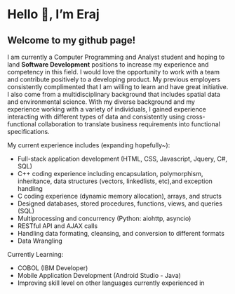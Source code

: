 # Hello 👋, I’m Eraj 
## Welcome to my github page! 

I am currently a Computer Programming and Analyst student and hoping to land **Software Development** positions to increase my experience and competency in this field. I would love the opportunity to work with a team and contribute positively to a developing product. My previous employers consistently complimented that I am willing to learn and have great initiative. I also come from a multidisciplinary background that includes spatial data and environmental science. With my diverse background and my experience working with a variety of individuals, I gained experience interacting with different types of data and consistently using cross-functional collaboration to translate business requirements into functional specifications. 

My current experience includes (expanding hopefully~):
  - Full-stack application development (HTML, CSS, Javascript, Jquery, C#, SQL) 
  - C++ coding experience including encapsulation, polymorphism, inheritance, data structures (vectors, linkedlists, etc),and exception handling
  - C coding experience (dynamic memory allocation), arrays, and structs 
  - Designed databases, stored procedures, functions, views, and queries (SQL) 
  - Multiprocessing and concurrency (Python: aiohttp, asyncio) 
  - RESTful API and AJAX calls
  - Handling data formating, cleansing, and conversion to different formats
  - Data Wrangling

Currently Learning:
- COBOL (IBM Developer) 
- Mobile Application Development (Android Studio - Java) 
- Improving skill level on other languages currently experienced in 
